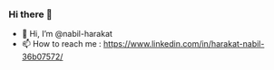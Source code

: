 ### Hi there 👋

- 👋 Hi, I’m @nabil-harakat
- 📫 How to reach me : https://www.linkedin.com/in/harakat-nabil-36b07572/


<!--
**nabil-harakat/nabil-harakat** is a ✨ _special_ ✨ repository because its `README.md` (this file) appears on your GitHub profile.

Here are some ideas to get you started:

- 🔭 I’m currently working on ...
- 🌱 I’m currently learning ...
- 👯 I’m looking to collaborate on ...
- 🤔 I’m looking for help with ...
- 💬 Ask me about ...
- 📫 How to reach me: ...
- 😄 Pronouns: ...
- ⚡ Fun fact: ...
-->
